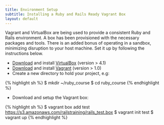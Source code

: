 ```yaml
---
title: Environment Setup
subtitle: Installing a Ruby and Rails Ready Vagrant Box
layout: default
---
```


Vagrant and VirtualBox are being used to provide a consistent Ruby and Rails environment. A box has been provisioned with the necessary packages and tools. There is an added bonus of operating in a sandbox, minimizing disruption to your host machine. Set it up by following the instructions below.

* [Download][vbd] and install [VirtualBox][vb] (version > 4.1)
* [Download][vd] and install [Vagrant][v] (version > 1.0)
* Create a new directory to hold your project, e.g:

{% highlight sh %}
$ mkdir ~/ruby_course
$ cd ruby_course
{% endhighlight %}

* Download and setup the Vagrant box:

{% highlight sh %}
$ vagrant box add test https://s3.amazonaws.com/railstraining/rails_test.box
$ vagrant init test
$ vagrant up
{% endhighlight %}

[vbd]: https://www.virtualbox.org/wiki/Downloads "Oracle VirtualBox Download Page"
[vb]: https://www.virtualbox.org/ "Oracle VirtualBox"
[v]: http://vagrantup.com/ "Vagrant"
[vd]: http://downloads.vagrantup.com/tags/v1.0.3 "Vagrant Download Page"
